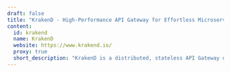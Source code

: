 ```yaml
---
draft: false
title: "KrakenD - High-Performance API Gateway for Effortless Microservices Adoption"
content:
  id: krakend
  name: KrakenD
  website: https://www.krakend.io/
  proxy: true
  short_description: "KrakenD is a distributed, stateless API Gateway designed to streamline microservices adoption with powerful features like content aggregation, format transformation, and advanced security measures."
---
```

